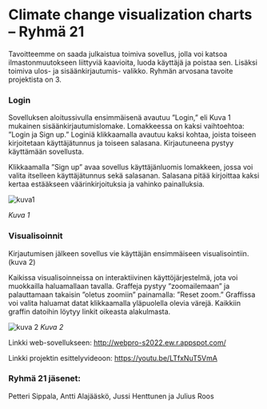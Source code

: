 # Climate change visualization charts – Ryhmä 21

Tavoitteemme on saada julkaistua toimiva sovellus, jolla voi katsoa ilmastonmuutokseen liittyviä kaavioita, luoda käyttäjä ja poistaa sen. Lisäksi toimiva ulos- ja sisäänkirjautumis- valikko. Ryhmän arvosana tavoite projektista on 3.

### Login

Sovelluksen aloitussivulla ensimmäisenä avautuu ”Login,” eli Kuva 1 mukainen
sisäänkirjautumislomake. Lomakkeessa on kaksi vaihtoehtoa: ”Login ja Sign up.”
Loginiä klikkaamalla avautuu kaksi kohtaa, joista toiseen kirjoitetaan käyttäjätunnus ja toiseen salasana. Kirjautuneena pystyy käyttämään sovellusta.

Klikkaamalla ”Sign up” avaa sovellus käyttäjänluomis lomakkeen, jossa voi valita itselleen käyttäjätunnus sekä salasanan. Salasana pitää kirjoittaa kaksi kertaa estääkseen väärinkirjoituksia ja vahinko painalluksia.

![kuva1](https://user-images.githubusercontent.com/101518980/208433318-bd017ad8-b422-419f-819f-a426237d29f2.png)

*Kuva 1*

### Visualisoinnit

Kirjautumisen jälkeen sovellus vie käyttäjän ensimmäiseen visualisointiin. (kuva 2)

Kaikissa visualisoinneissa on interaktiivinen käyttöjärjestelmä, jota voi muokkailla haluamallaan tavalla.
Graffeja pystyy ”zoomailemaan” ja palauttamaan takaisin ”oletus zoomiin” painamalla: ”Reset zoom.” Graffissa voi valita haluamat datat klikkaamalla yläpuolella olevia värejä. Kaikkiin graffin datoihin löytyy linkit oikeasta alakulmasta.

![kuva 2](https://user-images.githubusercontent.com/101518980/208435462-7c2fb853-39a5-43cd-94a0-221e4288abde.png)
*Kuva 2*

Linkki web-sovellukseen: http://webpro-s2022.ew.r.appspot.com/

Linkki projektin esittelyvideoon: https://youtu.be/LTfxNuT5VmA

### Ryhmä 21 jäsenet:
Petteri Sippala, Antti Alajääskö, Jussi Henttunen ja Julius Roos

